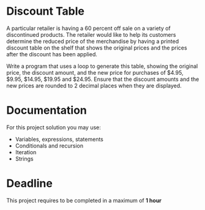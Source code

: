 # Discount Table

A particular retailer is having a 60 percent off sale on a variety of discontinued products. 
The retailer would like to help its customers determine the reduced price of the merchandise by having a printed discount table on the shelf that shows the original prices and the prices after the discount has been applied. 

Write a program that uses a loop to generate this table, showing the original price, the discount amount, and the new price for purchases of $4.95, $9.95, $14.95, $19.95 and $24.95. 
Ensure that the discount amounts and the new prices are rounded to 2 decimal places when they are displayed.

# Documentation

For this project solution you may use:

- Variables, expressions, statements
- Conditionals and recursion
- Iteration
- Strings

# Deadline

This project requires to be completed in a maximum of **1 hour**